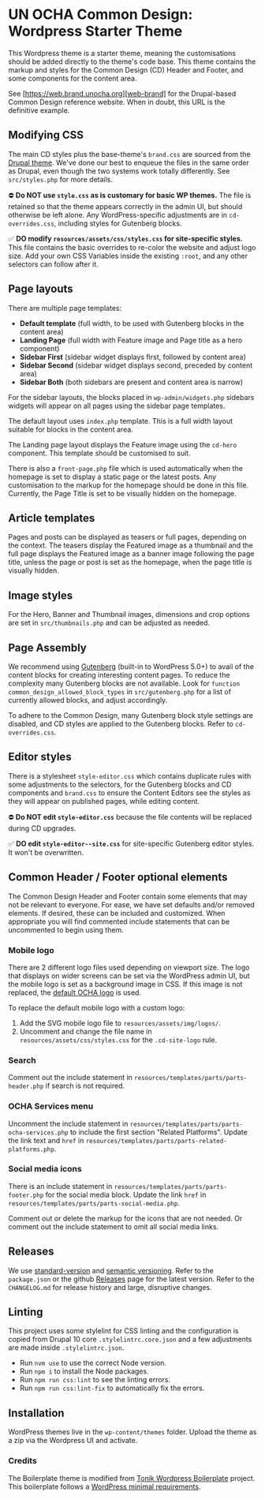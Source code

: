 # UN OCHA Common Design: Wordpress Starter Theme

This Wordpress theme is a starter theme, meaning the customisations should be added directly to the theme's code base. This theme contains the markup and styles for the Common Design (CD) Header and Footer, and some components for the content area.

See [https://web.brand.unocha.org][web-brand] for the Drupal-based Common Design reference website. When in doubt, this URL is the definitive example.

  [web-brand]: https://web.brand.unocha.org


## Modifying CSS

The main CD styles plus the base-theme's `brand.css` are sourced from the [Drupal theme](https://github.com/UN-OCHA/common_design). We've done our best to enqueue the files in the same order as Drupal, even though the two systems work totally differently. See `src/styles.php` for more details.

⛔ **Do NOT use `style.css` as is customary for basic WP themes.** The file is retained so that the theme appears correctly in the admin UI, but should otherwise be left alone. Any WordPress-specific adjustments are in `cd-overrides.css`, including styles for Gutenberg blocks.

✅ **DO modify `resources/assets/css/styles.css` for site-specific styles.** This file contains the basic overrides to re-color the website and adjust logo size. Add your own CSS Variables inside the existing `:root`, and any other selectors can follow after it.


## Page layouts

There are multiple page templates:

- **Default template** (full width, to be used with Gutenberg blocks in the content area)
- **Landing Page** (full width with Feature image and Page title as a hero component)
- **Sidebar First** (sidebar widget displays first, followed by content area)
- **Sidebar Second** (sidebar widget displays second, preceded by content area)
- **Sidebar Both** (both sidebars are present and content area is narrow)

For the sidebar layouts, the blocks placed in `wp-admin/widgets.php` sidebars widgets will appear on all pages using the sidebar page templates.

The default layout uses `index.php` template. This is a full width layout suitable for blocks in the content area.

The Landing page layout displays the Feature image using the `cd-hero` component. This template should be customised to suit.

There is also a `front-page.php` file which is used automatically when the homepage is set to display a static page or the latest posts. Any customisation to the markup for the homepage should be done in this file. Currently, the Page Title is set to be visually hidden on the homepage.


## Article templates

Pages and posts can be displayed as teasers or full pages, depending on the context. The teasers display the Featured image as a thumbnail and the full page displays the Featured image as a banner image following the page title, unless the page or post is set as the homepage, when the page title is visually hidden.


## Image styles

For the Hero, Banner and Thumbnail images, dimensions and crop options are set in `src/thumbnails.php` and can be adjusted as needed.


## Page Assembly

We recommend using [Gutenberg][gutenberg] (built-in to WordPress 5.0+) to avail of the content blocks for creating interesting content pages. To reduce the complexity many Gutenberg blocks are not available. Look for `function common_design_allowed_block_types` in `src/gutenberg.php` for a list of currently allowed blocks, and adjust accordingly.

To adhere to the Common Design, many Gutenberg block style settings are disabled, and CD styles are applied to the Gutenberg blocks. Refer to `cd-overrides.css`.

  [gutenberg]: https://wordpress.org/gutenberg/


## Editor styles

There is a stylesheet `style-editor.css` which contains duplicate rules with some adjustments to the selectors, for the Gutenberg blocks and CD components and `brand.css` to ensure the Content Editors see the styles as they will appear on published pages, while editing content.

⛔ **Do NOT edit `style-editor.css`** because the file contents will be replaced during CD upgrades.

✅ **DO edit `style-editor--site.css`** for site-specific Gutenberg editor styles. It won't be overwritten.


## Common Header / Footer optional elements

The Common Design Header and Footer contain some elements that may not be relevant to everyone. For ease, we have set defaults and/or removed elements. If desired, these can be included and customized. When appropriate you will find commented include statements that can be uncommented to begin using them.


### Mobile logo

There are 2 different logo files used depending on viewport size. The logo that displays on wider screens can be set via the WordPress admin UI, but the mobile logo is set as a background image in CSS. If this image is not replaced, the [default OCHA logo][ocha-logo-wp] is used.

To replace the default mobile logo with a custom logo:

1. Add the SVG mobile logo file to `resources/assets/img/logos/`.
2. Uncomment and change the file name in `resources/assets/css/styles.css` for the `.cd-site-logo` rule.

  [ocha-logo-wp]: https://github.com/UN-OCHA/common-design-wordpress/blob/main/resources/assets/images/logos/ocha-logo-blue.svg


### Search

Comment out the include statement in `resources/templates/parts/parts-header.php` if search is not required.


### OCHA Services menu

Uncomment the include statement in `resources/templates/parts/parts-ocha-services.php` to include the first section "Related Platforms". Update the link text and `href` in `resources/templates/parts/parts-related-platforms.php`.


### Social media icons

There is an include statement in `resources/templates/parts/parts-footer.php` for the social media block. Update the link `href` in `resources/templates/parts/parts-social-media.php`.

Comment out or delete the markup for the icons that are not needed. Or comment out the include statement to omit all social media links.


## Releases

We use [standard-version][standard-version] and [semantic versioning][semantic-version]. Refer to the `package.json` or the github [Releases][cd-wp-releases] page for the latest version. Refer to the `CHANGELOG.md` for release history and large, disruptive changes.

  [standard-version]: https://www.npmjs.com/package/standard-version
  [semantic-version]: https://semver.org/
  [cd-wp-releases]: https://github.com/UN-OCHA/common-design-wordpress/releases


## Linting

This project uses some stylelint for CSS linting and the configuration is copied from Drupal 10 core `.stylelintrc.core.json` and a few adjustments are made inside `.stylelintrc.json`.

- Run `nvm use` to use the correct Node version.
- Run `npm i` to install the Node packages.
- Run `npm run css:lint` to see the linting errors.
- Run `npm run css:lint-fix` to automatically fix the errors.


## Installation

WordPress themes live in the `wp-content/themes` folder. Upload the theme as a zip via the Wordpress UI and activate.


### Credits

The Boilerplate theme is modified from [Tonik Wordpress Boilerplate][tonik]
project. This boilerplate follows a [WordPress minimal requirements][wp-min-reqs].

  [tonik]: https://github.com/tonik/wordpress-theme-boilerplate/release
  [wp-min-reqs]: https://wordpress.org/about/requirements/
